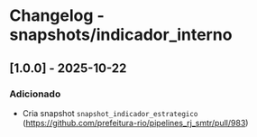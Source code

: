 # Changelog - snapshots/indicador_interno

## [1.0.0] - 2025-10-22

### Adicionado

- Cria snapshot `snapshot_indicador_estrategico` (https://github.com/prefeitura-rio/pipelines_rj_smtr/pull/983)